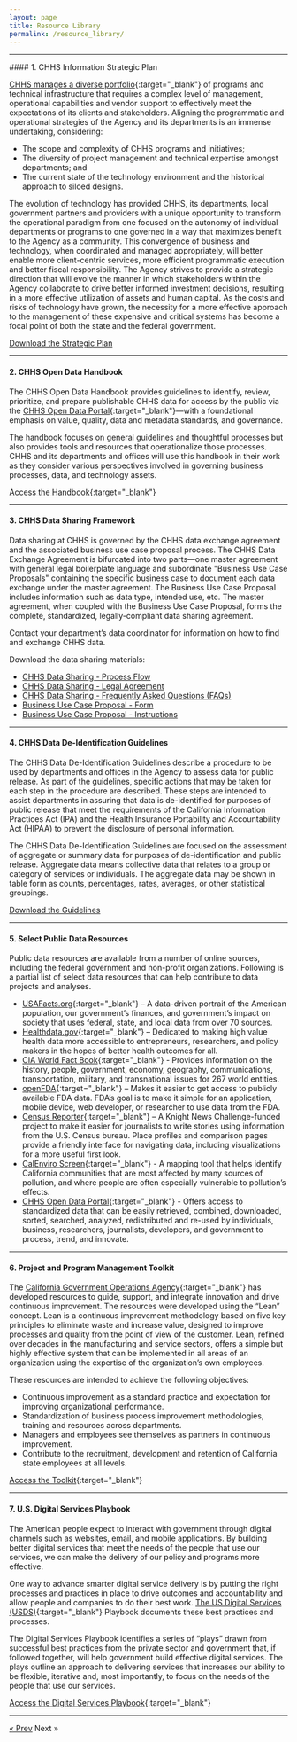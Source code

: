 ```yaml
---
layout: page
title: Resource Library
permalink: /resource_library/
---
```



<hr>
#### 1. CHHS Information Strategic Plan

[CHHS manages a diverse portfolio](http://www.chhs.ca.gov/Pages/Home.aspx "CHHS.ca.gov"){:target="_blank"} of programs and technical infrastructure that requires a complex level of management, operational capabilities and vendor support to effectively meet the expectations of its clients and stakeholders. Aligning the programmatic and operational strategies of the Agency and its departments is an immense undertaking, considering: 

* The scope and complexity of CHHS programs and initiatives; 
* The diversity of project management and technical expertise amongst departments; and 
* The current state of the technology environment and the historical approach to siloed designs. 

The evolution of technology has provided CHHS, its departments, local government partners and providers with a unique opportunity to transform the operational paradigm from one focused on the autonomy of individual departments or programs to one governed in a way that maximizes benefit to the Agency as a community. This convergence of business and technology, when coordinated and managed appropriately, will better enable more client-centric services, more efficient programmatic execution and better fiscal responsibility. The Agency strives to provide a strategic direction that will evolve the manner in which stakeholders within the Agency collaborate to drive better informed investment decisions, resulting in a more effective utilization of assets and human capital. As the costs and risks of technology have grown, the necessity for a more effective approach to the management of these expensive and critical systems has become a focal point of both the state and the federal government. 

[Download the Strategic Plan](https://github.com/chhsdata/dataplaybook/raw/gh-pages/documents/CHHS%20Information%20Strategic%20Plan%202016.pdf "CHHS Information Strategic Plan")

<hr>

#### 2. CHHS Open Data Handbook

The CHHS Open Data Handbook provides guidelines to identify, review, prioritize, and prepare publishable CHHS data for access by the public via the [CHHS Open Data Portal](https://data.chhs.ca.gov "CHHS Open Data Portal"){:target="_blank"}—with a foundational emphasis on value, quality, data and metadata standards, and governance.

The handbook focuses on general guidelines and thoughtful processes but also provides tools and resources that operationalize those processes. CHHS and its departments and offices will use this handbook in their work as they consider various perspectives involved in governing business processes, data, and technology assets.


[Access the Handbook](https://chhsdata.github.io/opendatahandbook "CHHS Open Data Handbook"){:target="_blank"}

<hr>

#### <a name="datasharing"></a>3. CHHS Data Sharing Framework

Data sharing at CHHS is governed by the CHHS data exchange agreement and the associated business use case proposal process. The CHHS Data Exchange Agreement is bifurcated into two parts—one master agreement with general legal boilerplate language and subordinate "Business Use Case Proposals" containing the specific business case to document each data exchange under the master agreement. The Business Use Case Proposal includes information such as data type, intended use, etc. The master agreement, when coupled with the Business Use Case Proposal, forms the complete, standardized, legally-compliant data sharing agreement.

Contact your department’s data coordinator for information on how to find and exchange CHHS data.

Download the data sharing materials:

* [CHHS Data Sharing - Process Flow](https://github.com/chhsdata/dataplaybook/raw/gh-pages/documents/datasharing/CHHS%20Data%20Sharing%20-%20Process%20Flow.pdf "CHHS Data Sharing - Process Flow")
* [CHHS Data Sharing - Legal Agreement](https://github.com/chhsdata/dataplaybook/raw/gh-pages/documents/datasharing/CHHS%20Data%20Sharing%20-%20Legal%20Agreement.pdf "CHHS Data Sharing - Legal Agreement")
* [CHHS Data Sharing - Frequently Asked Questions (FAQs)](https://github.com/chhsdata/dataplaybook/raw/gh-pages/documents/datasharing/CHHS%20Data%20Sharing%20-%20FAQs.pdf "CHHS Data Sharing - Frequently Asked Questions (FAQs)")
* [Business Use Case Proposal - Form](https://github.com/chhsdata/dataplaybook/raw/gh-pages/documents/datasharing/Business%20Use%20Case%20Proposal%20-%20Form.docx "Business Use Case Proposal - Form")
* [Business Use Case Proposal - Instructions](https://github.com/chhsdata/dataplaybook/raw/gh-pages/documents/datasharing/Business%20Use%20Case%20Proposal%20-%20Instructions.pdf "Business Use Case Proposal - Instructions")

<hr>

#### <a name="datade-id"></a>4. CHHS Data De-Identification Guidelines

The CHHS Data De-Identification Guidelines describe a procedure to be used by departments and offices in the Agency to assess data for public release. As part of the guidelines, specific actions that may be taken for each step in the procedure are described. These steps are intended to assist departments in assuring that data is de-identified for purposes of public release that meet the requirements of the California Information Practices Act (IPA) and the Health Insurance Portability and Accountability Act (HIPAA) to prevent the disclosure of personal information.

The CHHS Data De-Identification Guidelines are focused on the assessment of aggregate or summary data for purposes of de-identification and public release. Aggregate data means collective data that relates to a group or category of services or individuals. The aggregate data may be shown in table form as counts, percentages, rates, averages, or other statistical groupings.

[Download the Guidelines](https://github.com/chhsdata/dataplaybook/raw/gh-pages/documents/CHHS-DDG-V1.0-092316.pdf "CHHS Data De-Identification Guidelines")

<hr>

#### 5. Select Public Data Resources

Public data resources are available from a number of online sources, including the federal government and non-profit organizations. Following is a partial list of select data resources that can help contribute to data projects and analyses.

* [USAFacts.org](http://usafacts.org/ "USAFacts.org"){:target="_blank"} – A data-driven portrait of the American population, our government’s finances, and government’s impact on society that uses federal, state, and local data from over 70 sources.
* [Healthdata.gov](https://www.healthdata.gov/ "Healthdata.gov"){:target="_blank"} – Dedicated to making high value health data more accessible to entrepreneurs, researchers, and policy makers in the hopes of better health outcomes for all.
* [CIA World Fact Book](https://www.cia.gov/library/publications/the-world-factbook/ "CIA World Fact Book"){:target="_blank"} - Provides information on the history, people, government, economy, geography, communications, transportation, military, and transnational issues for 267 world entities.
* [openFDA](https://open.fda.gov/ "openFDA"){:target="_blank"} – Makes it easier to get access to publicly available FDA data. FDA’s goal is to make it simple for an application, mobile device, web developer, or researcher to use data from the FDA.
* [Census Reporter](https://censusreporter.org/ "Census Reporter"){:target="_blank"} – A Knight News Challenge-funded project to make it easier for journalists to write stories using information from the U.S. Census bureau. Place profiles and comparison pages provide a friendly interface for navigating data, including visualizations for a more useful first look.
* [CalEnviro Screen](https://oehha.ca.gov/calenviroscreen "CalEnviro Screen"){:target="_blank"} - A mapping tool that helps identify California communities that are most affected by many sources of pollution, and where people are often especially vulnerable to pollution’s effects.
* [CHHS Open Data Portal](https://data.chhs.ca.gov/ "CHHS Open Data Portal"){:target="_blank"} - Offers access to standardized data that can be easily retrieved, combined, downloaded, sorted, searched, analyzed, redistributed and re-used by individuals, business, researchers, journalists, developers, and government to process, trend, and innovate.

<hr>

#### 6. Project and Program Management Toolkit

The [California Government Operations Agency](https://www.govops.ca.gov/departments/ "California Government Operations Agency"){:target="_blank"} has developed resources to guide, support, and integrate innovation and drive continuous improvement. The resources were developed using the “Lean” concept. Lean is a continuous improvement methodology based on five key principles to eliminate waste and increase value, designed to improve processes and quality from the point of view of the customer. Lean, refined over decades in the manufacturing and service sectors, offers a simple but highly effective system that can be implemented in all areas of an organization using the expertise of the organization’s own employees. 

These resources are intended to achieve the following objectives:

* Continuous improvement as a standard practice and expectation for improving organizational performance.
* Standardization of business process improvement methodologies, training and resources across departments.
* Managers and employees see themselves as partners in continuous improvement.
* Contribute to the recruitment, development and retention of California state employees at all levels.

[Access the Toolkit](https://www.govops.ca.gov/eureka/opendatahandbook "Project and Program Management Toolkit"){:target="_blank"}

<hr>

#### 7. U.S. Digital Services Playbook

The American people expect to interact with government through digital channels such as websites, email, and mobile applications. By building better digital services that meet the needs of the people that use our services, we can make the delivery of our policy and programs more effective.

One way to advance smarter digital service delivery is by putting the right processes and practices in place to drive outcomes and accountability and allow people and companies to do their best work. [The US Digital Services (USDS)](https://www.usds.gov/ "United States Digital Service"){:target="_blank"} Playbook documents these best practices and processes.

The Digital Services Playbook identifies a series of “plays” drawn from successful best practices from the private sector and government that, if followed together, will help government build effective digital services. The plays outline an approach to delivering services that increases our ability to be flexible, iterative and, most importantly, to focus on the needs of the people that use our services.

[Access the Digital Services Playbook](https://playbook.cio.gov/ "U.S. Digital Services Playbook"){:target="_blank"}

<hr>

<!-- Pagination -->
<div class="pagination">
  <a class="pagination-item older" href="{{ site.baseurl }}/action_items">&laquo; Prev</a>
  <span class="pagination-item newer">Next &raquo;</span>
</div>
